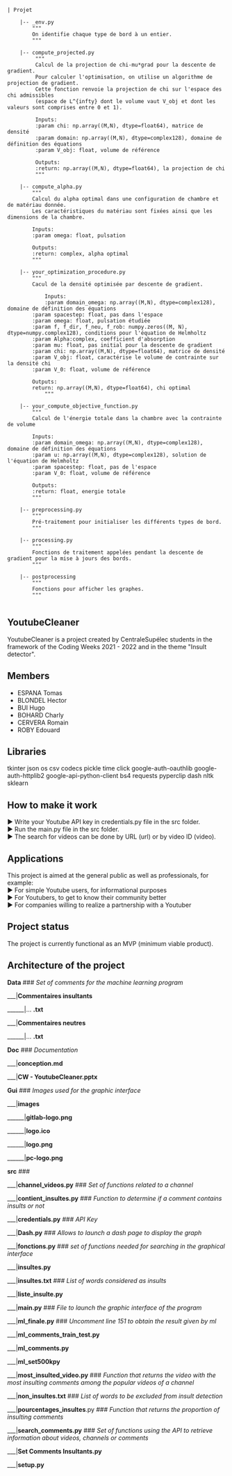```
| Projet

	|-- _env.py
		"""
		On identifie chaque type de bord à un entier.
		"""
		
	|-- compute_projected.py    
		 """
		 Calcul de la projection de chi-mu*grad pour la descente de gradient. 
		 Pour calculer l'optimisation, on utilise un algorithme de projection de gradient. 
		 Cette fonction renvoie la projection de chi sur l'espace des chi admissibles 
		 (espace de L^{infty} dont le volume vaut V_obj et dont les valeurs sont comprises entre 0 et 1).

		 Inputs:
		 :param chi: np.array((M,N), dtype=float64), matrice de densité
		 :param domain: np.array((M,N), dtype=complex128), domaine de définition des équations
		 :param V_obj: float, volume de référence

		 Outputs:
		 :return: np.array((M,N), dtype=float64), la projection de chi
		 """
		 
	|-- compute_alpha.py   
		"""
		Calcul du alpha optimal dans une configuration de chambre et de matériau donnée.
		Les caractéristiques du matériau sont fixées ainsi que les dimensions de la chambre.
		
		Inputs:
		:param omega: float, pulsation 

		Outputs:
		:return: complex, alpha optimal
		"""
	
	|-- your_optimization_procedure.py	 
		"""
		Cacul de la densité optimisée par descente de gradient.

	    	Inputs:
	    	:param domain_omega: np.array((M,N), dtype=complex128), domaine de définition des équations
		:param spacestep: float, pas dans l'espace
		:param omega: float, pulsation étudiée
		:param f, f_dir, f_neu, f_rob: numpy.zeros((M, N), dtype=numpy.complex128), conditions pour l'équation de Helmholtz
		:param Alpha:complex, coefficient d'absorption
		:param mu: float, pas initial pour la descente de gradient
		:param chi: np.array((M,N), dtype=float64), matrice de densité 
		:param V_obj: float, caractérise le volume de contrainte sur la densité chi
		:param V_0: float, volume de référence
		
		Outputs:
		return: np.array((M,N), dtype=float64), chi optimal
    		"""
		
	|-- your_compute_objective_function.py
		"""
		Calcul de l'énergie totale dans la chambre avec la contrainte de volume
		
		Inputs:
		:param domain_omega: np.array((M,N), dtype=complex128), domaine de définition des équations
		:param u: np.array((M,N), dtype=complex128), solution de l'équation de Helmholtz
		:param spacestep: float, pas de l'espace
		:param V_0: float, volume de référence
		
		Outputs:
		:return: float, energie totale
		"""
		
	|-- preprocessing.py
		"""
		Pré-traitement pour initialiser les différents types de bord.
		"""
		
	|-- processing.py 
		"""
		Fonctions de traitement appelées pendant la descente de gradient pour la mise à jours des bords. 
		"""
		
	|-- postprocessing 
		"""
		Fonctions pour afficher les graphes. 
		"""
	
```




















## YoutubeCleaner

YoutubeCleaner is a project created by CentraleSupélec students in the framework of the Coding Weeks 2021 - 2022 and in the theme "Insult detector".

## Members

- ESPANA Tomas
- BLONDEL Hector
- BUI Hugo
- BOHARD Charly
- CERVERA Romain
- ROBY Edouard

## Libraries

tkinter
json
os
csv
codecs
pickle
time
click 
google-auth-oauthlib 
google-auth-httplib2 
google-api-python-client
bs4
requests
pyperclip
dash
nltk
sklearn

## How to make it work

► Write your Youtube API key in credentials.py file in the src folder.  
► Run the main.py file in the src folder.  
► The search for videos can be done by URL (url) or by video ID (video).   

## Applications

This project is aimed at the general public as well as professionals, for example:  
► For simple Youtube users, for informational purposes  
► For Youtubers, to get to know their community better  
► For companies willing to realize a partnership with a Youtuber  

## Project status
The project is currently functional as an MVP (minimum viable product). 

## Architecture of the project 
**Data** ### _Set of comments for the machine learning program_

___|**Commentaires insultants**

______|... **.txt**

___|**Commentaires neutres**

______|... **.txt**

**Doc** ###  _Documentation_

___|**conception.md**

___|**CW - YoutubeCleaner.pptx**

**Gui** ###        _Images used for the graphic interface_

___|**images**

______|**gitlab-logo.png**

______|**logo.ico**

______|**logo.png**

______|**pc-logo.png**

**src**    ###  

___|**channel_videos.py**       ###  _Set of functions related to a channel_

___|**contient_insultes.py**    ###   _Function to determine if a comment contains insults or not_

___|**credentials.py**  ###  _API Key_

___|**Dash.py**   ###     _Allows to launch a dash page to display the graph_

___|**fonctions.py** ### _set of functions needed for searching in the graphical interface_

___|**insultes.py**

___|**insultes.txt**       ###   _List of words considered as insults_

___|**liste_insulte.py**

___|**main.py**  ###    _File to launch the graphic interface of the program_

___|**ml_finale.py** ###  _Uncomment line 151 to obtain the result given by ml_

___|**ml_comments_train_test.py**

___|**ml_comments.py**

___|**ml_set500kpy**

___|**most_insulted_video.py**   ###     _Function that returns the video with the most insulting comments among the popular videos of a channel_

___|**non_insultes.txt**     ###      _List of words to be excluded from insult detection_

___|**pourcentages_insultes**.py  ### _Function that returns the proportion of insulting comments_

___|**search_comments.py**     ###    _Set of functions using the API to retrieve information about videos, channels or comments_

___|**Set Comments Insultants.py**

___|**setup.py**














